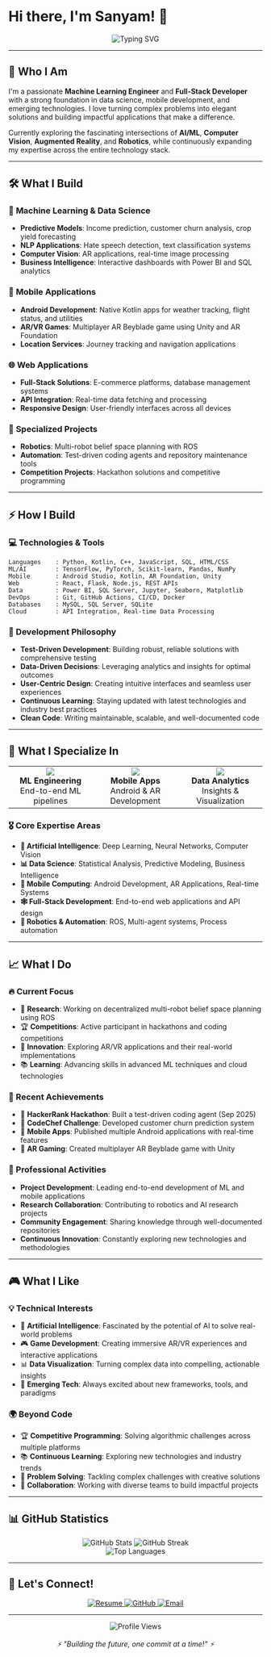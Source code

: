 # Hi there, I'm Sanyam! 👋

<div align="center">
  <img src="https://readme-typing-svg.herokuapp.com?font=Fira+Code&weight=600&size=28&pause=1000&color=2F81F7&center=true&vCenter=true&width=600&lines=Machine+Learning+Engineer;Full+Stack+Developer;AR%2FVR+Enthusiast;Problem+Solver" alt="Typing SVG" />
</div>

---

## 🚀 Who I Am

I'm a passionate **Machine Learning Engineer** and **Full-Stack Developer** with a strong foundation in data science, mobile development, and emerging technologies. I love turning complex problems into elegant solutions and building impactful applications that make a difference.

Currently exploring the fascinating intersections of **AI/ML**, **Computer Vision**, **Augmented Reality**, and **Robotics**, while continuously expanding my expertise across the entire technology stack.

---

## 🛠️ What I Build

### 🤖 **Machine Learning & Data Science**
- **Predictive Models**: Income prediction, customer churn analysis, crop yield forecasting
- **NLP Applications**: Hate speech detection, text classification systems
- **Computer Vision**: AR applications, real-time image processing
- **Business Intelligence**: Interactive dashboards with Power BI and SQL analytics

### 📱 **Mobile Applications**
- **Android Development**: Native Kotlin apps for weather tracking, flight status, and utilities
- **AR/VR Games**: Multiplayer AR Beyblade game using Unity and AR Foundation
- **Location Services**: Journey tracking and navigation applications

### 🌐 **Web Applications**
- **Full-Stack Solutions**: E-commerce platforms, database management systems
- **API Integration**: Real-time data fetching and processing
- **Responsive Design**: User-friendly interfaces across all devices

### 🤖 **Specialized Projects**
- **Robotics**: Multi-robot belief space planning with ROS
- **Automation**: Test-driven coding agents and repository maintenance tools
- **Competition Projects**: Hackathon solutions and competitive programming

---

## ⚡ How I Build

### **💻 Technologies & Tools**
```
Languages    : Python, Kotlin, C++, JavaScript, SQL, HTML/CSS
ML/AI        : TensorFlow, PyTorch, Scikit-learn, Pandas, NumPy
Mobile       : Android Studio, Kotlin, AR Foundation, Unity
Web          : React, Flask, Node.js, REST APIs
Data         : Power BI, SQL Server, Jupyter, Seaborn, Matplotlib
DevOps       : Git, GitHub Actions, CI/CD, Docker
Databases    : MySQL, SQL Server, SQLite
Cloud        : API Integration, Real-time Data Processing
```

### **🎯 Development Philosophy**
- **Test-Driven Development**: Building robust, reliable solutions with comprehensive testing
- **Data-Driven Decisions**: Leveraging analytics and insights for optimal outcomes
- **User-Centric Design**: Creating intuitive interfaces and seamless user experiences
- **Continuous Learning**: Staying updated with latest technologies and industry best practices
- **Clean Code**: Writing maintainable, scalable, and well-documented code

---

## 🎯 What I Specialize In

<div align="center">
  <table>
    <tr>
      <td align="center" width="200px">
        <img src="https://img.shields.io/badge/Machine%20Learning-FF6B6B?style=for-the-badge&logo=tensorflow&logoColor=white"/>
        <br><strong>ML Engineering</strong>
        <br>End-to-end ML pipelines
      </td>
      <td align="center" width="200px">
        <img src="https://img.shields.io/badge/Mobile%20Dev-4ECDC4?style=for-the-badge&logo=android&logoColor=white"/>
        <br><strong>Mobile Apps</strong>
        <br>Android & AR Development
      </td>
      <td align="center" width="200px">
        <img src="https://img.shields.io/badge/Data%20Science-45B7D1?style=for-the-badge&logo=python&logoColor=white"/>
        <br><strong>Data Analytics</strong>
        <br>Insights & Visualization
      </td>
    </tr>
  </table>
</div>

### **🎖️ Core Expertise Areas**
- **🧠 Artificial Intelligence**: Deep Learning, Neural Networks, Computer Vision
- **📊 Data Science**: Statistical Analysis, Predictive Modeling, Business Intelligence
- **📱 Mobile Computing**: Android Development, AR Applications, Real-time Systems
- **🕸️ Full-Stack Development**: End-to-end web applications and API design
- **🤖 Robotics & Automation**: ROS, Multi-agent systems, Process automation

---

## 📈 What I Do

### **🔥 Current Focus**
- 🔬 **Research**: Working on decentralized multi-robot belief space planning using ROS
- 🏆 **Competitions**: Active participant in hackathons and coding competitions
- 🚀 **Innovation**: Exploring AR/VR applications and their real-world implementations
- 📚 **Learning**: Advancing skills in advanced ML techniques and cloud technologies

### **🌟 Recent Achievements**
- 🥇 **HackerRank Hackathon**: Built a test-driven coding agent (Sep 2025)
- 🎯 **CodeChef Challenge**: Developed customer churn prediction system
- 📱 **Mobile Apps**: Published multiple Android applications with real-time features
- 🤖 **AR Gaming**: Created multiplayer AR Beyblade game with Unity

### **💼 Professional Activities**
- **Project Development**: Leading end-to-end development of ML and mobile applications
- **Research Collaboration**: Contributing to robotics and AI research projects
- **Community Engagement**: Sharing knowledge through well-documented repositories
- **Continuous Innovation**: Constantly exploring new technologies and methodologies

---

## 🎮 What I Like

### **💡 Technical Interests**
- 🤖 **Artificial Intelligence**: Fascinated by the potential of AI to solve real-world problems
- 🎮 **Game Development**: Creating immersive AR/VR experiences and interactive applications
- 📊 **Data Visualization**: Turning complex data into compelling, actionable insights
- 🚀 **Emerging Tech**: Always excited about new frameworks, tools, and paradigms

### **🌍 Beyond Code**
- 🏆 **Competitive Programming**: Solving algorithmic challenges across multiple platforms
- 📚 **Continuous Learning**: Exploring new technologies and industry trends
- 🎯 **Problem Solving**: Tackling complex challenges with creative solutions
- 🤝 **Collaboration**: Working with diverse teams to build impactful projects

---

## 📊 GitHub Statistics

<div align="center">
  <img src="https://github-readme-stats.vercel.app/api?username=SanyamBK&show_icons=true&theme=radical&hide_border=true&count_private=true" alt="GitHub Stats" />
  <img src="https://github-readme-streak-stats.herokuapp.com/?user=SanyamBK&theme=radical&hide_border=true" alt="GitHub Streak" />
</div>

<div align="center">
  <img src="https://github-readme-stats.vercel.app/api/top-langs/?username=SanyamBK&layout=compact&theme=radical&hide_border=true&langs_count=8" alt="Top Languages" />
</div>

---

## 🤝 Let's Connect!

<div align="center">
  <a href="https://flowcv.com/resume/511qnj8dwbt8" target="_blank">
    <img src="https://img.shields.io/badge/Resume-FF5722?style=for-the-badge&logo=adobe-acrobat-reader&logoColor=white" alt="Resume"/>
  </a>
  <a href="https://github.com/SanyamBK" target="_blank">
    <img src="https://img.shields.io/badge/GitHub-181717?style=for-the-badge&logo=github&logoColor=white" alt="GitHub"/>
  </a>
  <a href="mailto:your.email@example.com" target="_blank">
    <img src="https://img.shields.io/badge/Email-D14836?style=for-the-badge&logo=gmail&logoColor=white" alt="Email"/>
  </a>
</div>

---

<div align="center">
  <img src="https://komarev.com/ghpvc/?username=SanyamBK&label=Profile%20Views&color=0e75b6&style=flat" alt="Profile Views" />
  <br><br>
  <em>⚡ "Building the future, one commit at a time!" ⚡</em>
</div>
